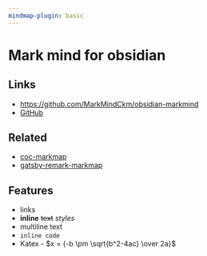 ```yaml
---
mindmap-plugin: basic
---
```


# Mark mind for obsidian

## Links
- https://github.com/MarkMindCkm/obsidian-markmind
- [GitHub](https://github.com/MarkMindLtd/obsidian-markmind)

## Related
- [coc-markmap](https://github.com/gera2ld/coc-markmap)
- [gatsby-remark-markmap](https://github.com/gera2ld/gatsby-remark-markmap)

## Features
- links
- **inline** ~~text~~ *styles*
- multiline
    text
- `inline code`
- Katex - $x = {-b \pm \sqrt{b^2-4ac} \over 2a}$